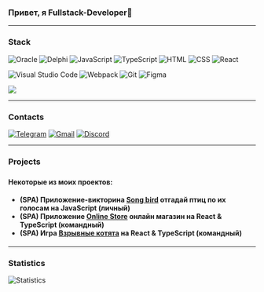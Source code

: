 ### Привет, я Fullstack-Developer👋
---
<h3>Stack</h3>

<div dir="auto" margin-buttom=0>
 <img src="https://img.shields.io/badge/Oracle-FF0000?style=flat-square-endpoint&logo=oracle&logoColor=FF0000&labelColor=FFF"
      alt="Oracle" style="max-width: 100%;"> 
 <img src="https://img.shields.io/badge/Delphi-red?style=flat-square-endpoint&logo=delphi&logoColor=FF0000&labelColor=FFF"
      alt="Delphi" style="max-width: 100%;">
 <img src="https://img.shields.io/badge/JavaScript-5089C6?style=flat-square-endpoint&amp;logo=javascript&amp;logoColor="
      alt="JavaScript" style="max-width: 100%;">
 <img src="https://img.shields.io/badge/TypeScript-EEEEEE?style=flat-square-endpoint&amp;logo=typescript&amp;logoColor="
      alt="TypeScript" style="max-width: 100%;">
 <img src="https://img.shields.io/badge/HTML-D83A56?style=flat-square-endpoint&amp;logo=html5&amp;labelColor=F3F3F3"
      alt="HTML" style="max-width: 100%;">
 <img src="https://img.shields.io/badge/CSS-2E4C6D?style=flat-square-endpoint&amp;logo=css3"
       alt="CSS" style="max-width: 100%;">
 <img src="https://img.shields.io/badge/React-2E4C6D?style=flat-square-endpoint&amp;logo=react&amp;logoColor="
      alt="React" style="max-width: 100%;">
 </div>
 <p>
 <img src="https://img.shields.io/badge/Visual_Studio_Code-6E85B2?style=flat-square-endpoint&amp;logo=visualstudiocode&amp;logoColor=blue&amp;labelColor=EADEDE"
      alt="Visual Studio Code" style="max-width: 100%;">
 <img src="https://img.shields.io/badge/Webpack-blue?style=flat-square-endpoint&amp;logo=webpack&amp;labelColor=F3F3F3&amp;logoColor=blue"
      alt="Webpack"style="max-width: 100%;"> 
 <img src="https://img.shields.io/badge/Git-6E85B2?style=flat-square-endpoint&amp;logo=git&amp;logoColor="
      alt="Git" style="max-width: 100%;">
 <img src="https://img.shields.io/badge/Figma-892CDC?style=flat-square-endpoint&amp;logo=figma&amp;logoColor=892CDC&amp;labelColor=EADEDE"
      alt="Figma" style="max-width: 100%;">
</p>

<p><a target="_blank" href="https://www.codewars.com/users/Andkhiz" alt="Codewars"><img src="https://www.codewars.com/users/Andkhiz/badges/large"></a></p>

---

<h3>Contacts</h3>
<p>
 <a href="https://t.me/andkhiz"><img src="https://img.shields.io/badge/Telegram-%40andkhiz-blue?style=flat-square-endpoint&logo=telegram&logoColor=blue&labelColor=EEEEEE" alt="Telegram"></a>
 <a href="mailto:andkhiz@gmail.com"><img src="https://img.shields.io/badge/Gmail-andkhiz@gmail.com-red?style=flat-square-endpoint&logo=gmail&logoColor=red&labelColor=FFFFFF" alt="Gmail"></a>
 <a href="https://discordapp.com/users/1016048123254153237"><img src="https://img.shields.io/badge/Discord-%40Andkhiz%234050-blue?style=flat-square-endpoint&amp;logo=discord&amp;logoColor=blue&amp;labelColor=EEEEEE&amp;style=%22max-width:%20100%;" alt="Discord"></a>
</p>

---
<h3>Projects<h3/>
  <h4>Некоторые из моих проектов:</h4>
  <h4>
    <ul>
      <li>(SPA) Приложение-викторина <a href="https://song-bird-andkhiz.netlify.app/">Song bird</a> отгадай птиц по их голосам на JavaScript (личный)</li>
      <li>(SPA) Приложение <a href="https://andkhiz-online-store.netlify.app/">Online Store</a> онлайн магазин на React & TypeScript (командный)</li>
      <li>(SPA) Игра <a href="https://rs-clone-exploding-kittens.netlify.app/">Взрывные котята</a> на React & TypeScript (командный)</li>
    </ul>  
  </h4>
  
---
 
 <h3>Statistics</h3>

<p><img src="https://github-readme-stats.vercel.app/api?username=andkhiz" alt="Statistics"</p>

<!--
**Andkhiz/Andkhiz** is a ✨ _special_ ✨ repository because its `README.md` (this file) appears on your GitHub profile.

Here are some ideas to get you started:

- 🔭 I’m currently working on ...
- 🌱 I’m currently learning ...
- 👯 I’m looking to collaborate on ...
- 🤔 I’m looking for help with ...
- 💬 Ask me about ...
- 📫 How to reach me: ...
- 😄 Pronouns: ...
- ⚡ Fun fact: ...
-->

